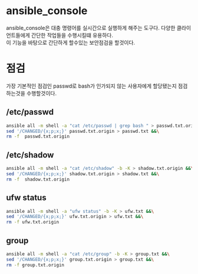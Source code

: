 # ansible_console

ansible_console은 대충 명령어를 실시간으로 실행하게 해주는 도구다.  다양한 클라이언트들에게 간단한 작업들을 수행시킬떄 유용하다.  
이 기능을 바탕으로 간단하게 할수있는 보안점검을 할것이다.  

# 점검
가장 기본적인 점검인 passwd로 bash가 인가되지 않는 사용자에게 할당됐는지 점검하는것을 수행할것이다.

## /etc/passwd
``` bash
ansible all -m shell -a "cat /etc/passwd | grep bash " > passwd.txt.origin &&\
sed '/CHANGED/{x;p;x;}' passwd.txt.origin > passwd.txt &&\
rm -f  passwd.txt.origin
```

## /etc/shadow

``` bash
ansible all -m shell -a "cat /etc/shadow" -b -K > shadow.txt.origin &&\
sed '/CHANGED/{x;p;x;}' shadow.txt.origin > shadow.txt &&\
rm -f  shadow.txt.origin
```

## ufw status

``` bash
ansible all -m shell -a "ufw status" -b -K > ufw.txt &&\
sed '/CHANGED/{x;p;x;}' ufw.txt.origin > ufw.txt &&\
rm -f ufw.txt.origin
```

## group

``` bash
ansible all -m shell -a "cat /etc/group" -b -K > group.txt &&\
sed '/CHANGED/{x;p;x;}' group.txt.origin > group.txt &&\
rm -f group.txt.origin
```